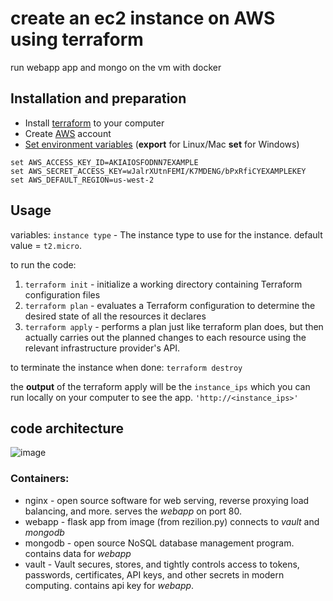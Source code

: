 # create an ec2 instance on AWS using terraform
run webapp app and mongo on the vm with docker

## Installation and preparation
- Install [terraform](https://www.terraform.io/downloads) to your computer
- Create [AWS](https://aws.amazon.com/free/?trk=ebcd9855-a5db-45fc-a89a-6a352ba55e98&sc_channel=ps&sc_campaign=acquisition&sc_medium=ACQ-P|PS-GO|Brand|Desktop|SU|Core-Main|Core|IL|EN|Text&s_kwcid=AL!4422!3!456914465927!e!!g!!aws&ef_id=Cj0KCQjwmPSSBhCNARIsAH3cYgaUJQWFHNp27x9S5TSXim1dkyeLFl4rLGOER51zF-rLxU7k4hpnJEMaApfSEALw_wcB:G:s&s_kwcid=AL!4422!3!456914465927!e!!g!!aws&all-free-tier.sort-by=item.additionalFields.SortRank&all-free-tier.sort-order=asc&awsf.Free%20Tier%20Types=*all&awsf.Free%20Tier%20Categories=*all) account
- [Set environment variables](https://docs.aws.amazon.com/cli/latest/userguide/cli-configure-envvars.html) (**export** for Linux/Mac **set** for Windows)
```
set AWS_ACCESS_KEY_ID=AKIAIOSFODNN7EXAMPLE
set AWS_SECRET_ACCESS_KEY=wJalrXUtnFEMI/K7MDENG/bPxRfiCYEXAMPLEKEY
set AWS_DEFAULT_REGION=us-west-2
```

## Usage
variables: `instance type` - The instance type to use for the instance. default value = `t2.micro`.
 
to run the code:
 1. `terraform init` -  initialize a working directory containing Terraform configuration files
 2. `terraform plan` - evaluates a Terraform configuration to determine the desired state of all the resources it declares
 3. `terraform apply` - performs a plan just like terraform plan does, but then actually carries out the planned changes to each resource using the relevant infrastructure provider's API.

to terminate the instance when done: `terraform destroy`
 
the **output** of the terraform apply will be the `instance_ips` which you can run locally on your computer to see the app. `'http://<instance_ips>'`

## code architecture

![image](https://user-images.githubusercontent.com/62520653/167911592-4efa5a29-bf13-41bd-a83e-6e69002286b3.png)

### Containers:
- nginx - open source software for web serving, reverse proxying load balancing, and more. serves the _webapp_ on port 80.
- webapp - flask app from image (from rezilion.py) connects to _vault_ and _mongodb_
- mongodb - open source NoSQL database management program. contains data for _webapp_
- vault - Vault secures, stores, and tightly controls access to tokens, passwords, certificates, API keys, and other secrets in modern computing. contains api key for _webapp_.

